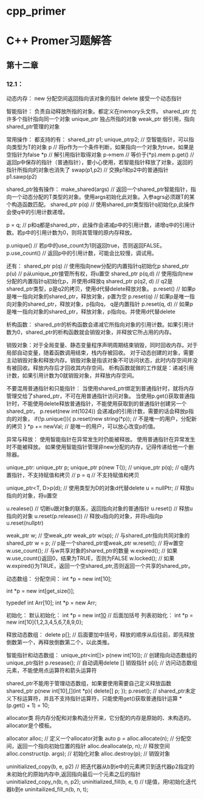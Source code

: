 # cpp_primer

# C++ Promer习题解答

## 第十二章

### 12.1：
动态内存：
new 分配空间返回指向该对象的指针
delete 接受一个动态指针

智能指针：
负责自动释放所指的对象。都定义在memory头文件。
shared_ptr 允许多个指针指向同一个对象
unique_ptr 独占所指的对象
weak_ptr 弱引用，指向shared_ptr管理的对象

常用操作：
都支持的有：
shared_ptr<T> p1;
unique_ptr<T>p2; // 空智能指针，可以指向类型为T的对象
p // 将p作为一个条件判断，如果指向一个对象为true，如果是空指针为false
*p // 解引用指针取得对象
p->mem // 等价于(*p).mem
p.get() // 返回p中保存的指针（普通指针），要小心使用，若智能指针释放了对象，返回的指针所指向的对象也消失了
swap(p1,p2) // 交换p1和p2中的普通指针
p1.sawp(p2)

shared_ptr独有操作：
make_shared<T>(args) // 返回一个shared_ptr智能指针，指向一个动态分配的T类型的对象。使用args初始化此对象。入参agrs必须跟T的某个构造函数匹配。
shared_ptr p(q) // 使用shared_ptr类型指针q初始化p,此操作会使q中的引用计数递增。

p = q; // p和q都是shared_ptr，此操作会递减p中的引用计数，递增q中的引用计数。若p中的引用计数为0，则将其管理的原内存释放。

p.unique() // 若p中的use_count为1则返回true，否则返回FALSE。
p.use_count() // 返回p中的引用计数，可能会比较慢，调试用。

还有：
shared_ptr<T> p(q) // 使用指向new分配的内置指针q初始化p
shared_ptr<T> p(u) // p从unique_ptr接管所有权，将u置空
shared_ptr<T> p(q,d) // 使用指向new分配的内置指针q初始化p，并使用d释放q
shared_ptr<T> p(q2, d) // q2是shared_ptr类型，p是q2的拷贝，使用d代替delete释放对象。
p.reset() // 如果p是唯一指向对象的shared_ptr，释放对象，p置为空
p.reset(q) // 如果p是唯一指向对象的shared_ptr，释放对象，p指向q， q是内置指针
p.reset(q, d) //  如果p是唯一指向对象的shared_ptr，释放对象，p指向q，并使用d代替delete


析构函数：
shared_ptr的析构函数会递减它所指向对象的引用计数。如果引用计数为0，shared_ptr的析构函数就会销毁对象，并释放它所占用的内存。

销毁对象：对于全局变量、静态变量程序声明周期结束销毁，同时回收内存。对于局部自动变量，随着函数调用结束，栈内存被回收。
对于动态创建的对象，需要主动销毁对象和释放内存。销毁对象是指该对象不可访问状态，此时内存空间并没有被回收。释放内存后才回收其内存空间。
析构函数就做的工作就是：递减引用计数，如果引用计数为0就销毁对象，并释放内存空间。


不要混用普通指针和只能指针：
当使用shared_ptr绑定到普通指针时，就将内存管理交给了shared_ptr，不可在用普通指针访问对象。
当使用p.get()获取普通指针时，不能使用delete释放普通指针，不能使用获取到的普通指针创建另一个shared_ptr。
p.reset(new int(1024)) 会递减p的引用计数，需要的话会释放p指向的对象，
if(!p.unique()){
    p.reset(new string(*p)); // 不是唯一的用户，分配新的拷贝
}
*p += newVal; // 是唯一的用户，可以放心改变p的值。


异常与释放：
使用智能指针在异常发生时仍能被释放。
使用普通指针在异常发生时不能被释放。
如果使用智能指针管理非new分配的内存，记得传递给他一个删除器。



unique_ptr:
unique_ptr<T> p;
unique_ptr<T> p(new T());
// unique_ptr<T> p(q); // q是内置指针，不支持赋值和拷贝
// p = q // 不支持赋值和拷贝

unique_ptr<T, D>p(d); // 使用类型为D的对象d代替delete
u = nullPtr; // 释放u指向的对象，将u置空

u.realese() // 切断u跟对象的联系，返回指向对象的普通指针
u.reset() // 释放u指向的对象
u.reset(p.release()) // 释放u指向的对象，并将u指向p
u.reset(nullptr) 


weak_ptr<T> w; // 空weak_ptr
weak_ptr<T> w(sp); // 与shared_ptr指向共同对象的shared_ptr
w = p; // p是一个shared_ptr或weak_ptr
w.reset(); // 将w置空
w.use_count(); // 与w共享对象的shared_ptr的数量
w.expired(); //  如果w.use_count()返回0，结果为TRUE，否则为FALSE
w.locked(); //  如果w.expired()为TRUE，返回一个空shared_ptr,否则返回一个共享的shared_ptr。


动态数组：
分配空间：
int *p = new int[10];

int *p = new int[get_size()];

typedef int Arr[10];
int *p = new Arr;

初始化：
默认初始化： int *p = new int[10]() // 后面加括号
列表初始化： int *p = new int[10]{1,2,3,4,5,6,7,8,9,0}; 

释放动态数组：
delete p[]; // 后面要加中括号，释放的顺序从后往前，即先释放倒数第一个，再释放倒数第二个，以此类推。


智能指针和动态数组：
unique_ptr<int[]> p(new int[10]); // 创建指向动态数组的unique_ptr指针
p.resease(); // 自动调用delete [] 销毁指针
p[i]; // 访问动态数组元素，不能使用点运算符和箭头运算符

shared_ptr不能用于管理动态数组，如果要使用需要自己定义释放函数
shared_ptr<int> p(new int[10],[](int *p){ delete[] p; });
p.reset();
// shared_ptr未定义下标运算符，并且不支持指针运算符，只能使用get()获取普通指针运算
*(p.get() + 1) = 10;

allocator类
将内存分配和对象构造分开来，它分配的内存是原始的、未构造的。allocator是个模板。

allocator<T> alloc; // 定义一个allocator对象
auto p = alloc.allocate(n); // 分配空间，返回一个指向初始位置的指针
alloc.deallocate(p, n); //  释放空间
alloc.construct(p. args); //  初始化对象
alloc.destroy(p); //  销毁对象

uninitialized_copy(b, e, p2) // 把迭代器从b到e中的元素拷贝到迭代器p2指定的未初始化的原始内存中,返回指向最后一个元素之后的指针
uninitialized_copy_n(b, n, p2);
uninitialized_fill(b, e, t) // t是值，用t初始化迭代器b到e
uninitailized_fill_n(b, n, t);






